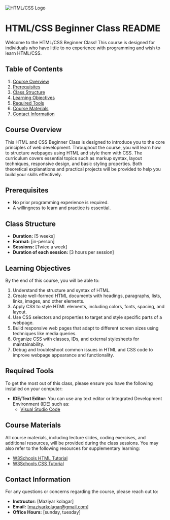 ![HTML/CSS Logo](https://camo.githubusercontent.com/21bb8ae3629c4852404841252c65baa38426e4c0d01a68a0f7e6fd121d4649dc/68747470733a2f2f7777772e69696d2e66722f65636f6c652d7765622f77702d636f6e74656e742f75706c6f6164732f323031372f30312f48544d4c352e6a7067)
# HTML/CSS Beginner Class README

Welcome to the HTML/CSS Beginner Class! This course is designed for individuals who have little to no experience with programming and wish to learn HTML/CSS.

## Table of Contents

1. [Course Overview](#course-overview)
2. [Prerequisites](#prerequisites)
3. [Class Structure](#class-structure)
4. [Learning Objectives](#learning-objectives)
5. [Required Tools](#required-tools)
6. [Course Materials](#course-materials)
7. [Contact Information](#contact-information)

## Course Overview

This HTML and CSS Beginner Class is designed to introduce you to the core principles of web development. Throughout the course, you will learn how to structure webpages using HTML and style them with CSS. The curriculum covers essential topics such as markup syntax, layout techniques, responsive design, and basic styling properties. Both theoretical explanations and practical projects will be provided to help you build your skills effectively.

## Prerequisites

- No prior programming experience is required.
- A willingness to learn and practice is essential.

## Class Structure

- **Duration:** [5 weeks]
- **Format:** [in-person]
- **Sessions:** [Twice a week]
- **Duration of each session:** [3 hours per session]

## Learning Objectives

By the end of this course, you will be able to:

1. Understand the structure and syntax of HTML.
2. Create well-formed HTML documents with headings, paragraphs, lists, links, images, and other elements.
3. Apply CSS to style HTML elements, including colors, fonts, spacing, and layout.
4. Use CSS selectors and properties to target and style specific parts of a webpage.
5. Build responsive web pages that adapt to different screen sizes using techniques like media queries.
6. Organize CSS with classes, IDs, and external stylesheets for maintainability.
7. Debug and troubleshoot common issues in HTML and CSS code to improve webpage appearance and functionality.

## Required Tools

To get the most out of this class, please ensure you have the following installed on your computer:

- **IDE/Text Editor:** You can use any text editor or Integrated Development Environment (IDE) such as:
  - [Visual Studio Code](https://code.visualstudio.com/)

## Course Materials

All course materials, including lecture slides, coding exercises, and additional resources, will be provided during the class sessions. You may also refer to the following resources for supplementary learning:

- [W3Schools HTML Tutorial](https://www.w3schools.com/html/)
- [W3Schools CSS Tutorial](https://www.w3schools.com/css/)


## Contact Information

For any questions or concerns regarding the course, please reach out to:

- **Instructor:** [Maziyar kolagar]
- **Email:** [maziyarkolagar@gmail.com]
- **Office Hours:** [sunday, tuesday]
